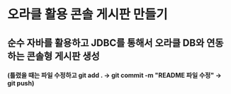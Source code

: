 # 오라클 활용 콘솔 게시판 만들기
## 순수 자바를 활용하고 JDBC를 통해서 오라클 DB와 연동하는 콘솔형 게시판 생성
#### (틀렸을 때는 파일 수정하고 git add . → git commit -m "README 파일 수정" → git push)
